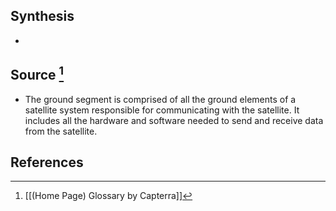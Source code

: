 ## Synthesis
- 
## Source [^1]
- The ground segment is comprised of all the ground elements of a satellite system responsible for communicating with the satellite. It includes all the hardware and software needed to send and receive data from the satellite.
## References

[^1]: [[(Home Page) Glossary by Capterra]]